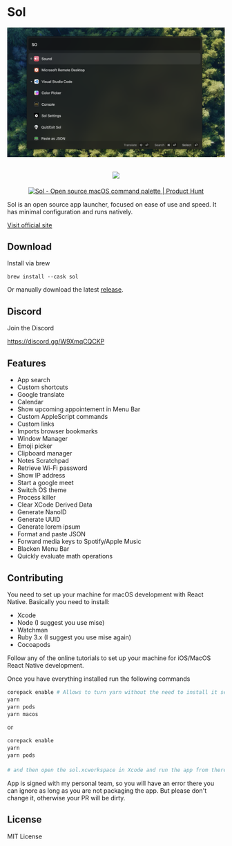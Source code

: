 # Sol

![Header](Header.png)

<br/>
<div align="center">
  <a align="center" href="https://twitter.com/ospfranco">
    <img src="https://img.shields.io/twitter/follow/ospfranco?label=Follow%20%40ospfranco&style=social" />
  </a>
  <br/>
  <br/>
  <a align="center" href="https://www.producthunt.com/posts/sol-2?utm_source=badge-top-post-badge&utm_medium=badge&utm_souce=badge-sol&#0045;2" target="_blank"><img src="https://api.producthunt.com/widgets/embed-image/v1/top-post-badge.svg?post_id=336659&theme=dark&period=daily" alt="Sol - Open&#0032;source&#0032;macOS&#0032;command&#0032;palette | Product Hunt" style="width: 250px; height: 54px;" width="250" height="54" /></a>
</div>

Sol is an open source app launcher, focused on ease of use and speed. It has minimal configuration and runs natively.

[Visit official site](https://sol.ospfranco.com)

## Download

Install via brew

```
brew install --cask sol
```

Or manually download the latest [release](https://github.com/ospfranco/sol/tree/main/releases).

## Discord

Join the Discord

https://discord.gg/W9XmqCQCKP

## Features

- App search
- Custom shortcuts
- Google translate
- Calendar
- Show upcoming appointement in Menu Bar
- Custom AppleScript commands
- Custom links
- Imports browser bookmarks
- Window Manager
- Emoji picker
- Clipboard manager
- Notes Scratchpad
- Retrieve Wi-Fi password
- Show IP address
- Start a google meet
- Switch OS theme
- Process killer
- Clear XCode Derived Data
- Generate NanoID
- Generate UUID
- Generate lorem ipsum
- Format and paste JSON
- Forward media keys to Spotify/Apple Music
- Blacken Menu Bar
- Quickly evaluate math operations

## Contributing

You need to set up your machine for macOS development with React Native. Basically you need to install:

- Xcode
- Node (I suggest you use mise)
- Watchman
- Ruby 3.x (I suggest you use mise again)
- Cocoapods

Follow any of the online tutorials to set up your machine for iOS/MacOS React Native development.

Once you have everything installed run the following commands

```sh
corepack enable # Allows to turn yarn without the need to install it separately
yarn
yarn pods
yarn macos
```

or

```sh
corepack enable
yarn
yarn pods

# and then open the sol.xcworkspace in Xcode and run the app from there
```

App is signed with my personal team, so you will have an error there you can ignore as long as you are not packaging the app. But please don't change it, otherwise your PR will be dirty.

## License

MIT License
